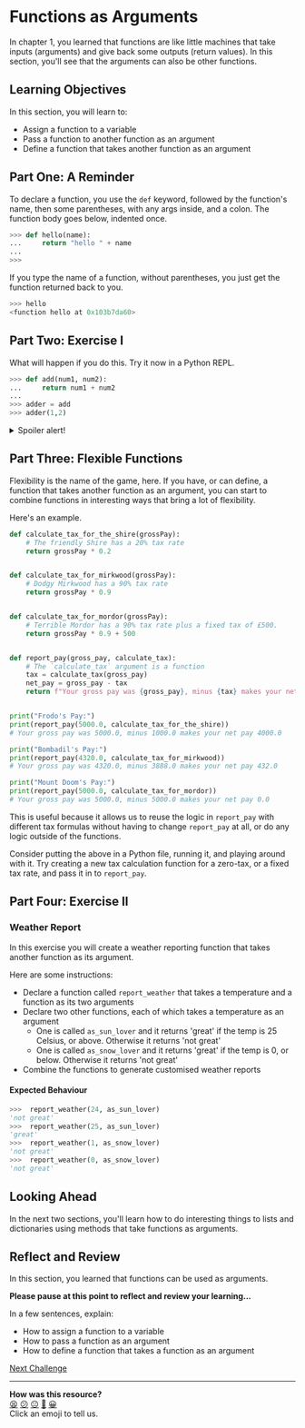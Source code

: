 # Functions as Arguments

In chapter 1, you learned that functions are like little machines that take
inputs (arguments) and give back some outputs (return values). In this section,
you'll see that the arguments can also be other functions.

<!-- OMITTED -->

## Learning Objectives

In this section, you will learn to:

* Assign a function to a variable
* Pass a function to another function as an argument
* Define a function that takes another function as an argument

## Part One: A Reminder

To declare a function, you use the `def` keyword, followed by the function's
name, then some parentheses, with any args inside, and a colon. The function
body goes below, indented once.

```python
>>> def hello(name):
...     return "hello " + name
...
>>>
```

If you type the name of a function, without parentheses, you just get the
function returned back to you.

```python
>>> hello
<function hello at 0x103b7da60>
```

## Part Two: Exercise I

What will happen if you do this. Try it now in a Python REPL.

```python
>>> def add(num1, num2):
...     return num1 + num2
...
>>> adder = add
>>> adder(1,2)
```

<details>
  <summary>Spoiler alert!</summary>

  We declared a new function, called add. Then assigned it to a variable and
  executed the function using the variable. If you do this in a Python REPL you
  should see `3` returned. Doing this demonstrates that we can 'pass
  functions around' the exact same way that we can pass around strings, or
  integers or any other object. You can assign them to variables and, as it
  turns out, you can pass them into other functions as arguments as well.

</details>

## Part Three: Flexible Functions

Flexibility is the name of the game, here. If you have, or can define, a
function that takes another function as an argument, you can start to combine
functions in interesting ways that bring a lot of flexibility.

Here's an example.

```python
def calculate_tax_for_the_shire(grossPay):
    # The friendly Shire has a 20% tax rate
    return grossPay * 0.2


def calculate_tax_for_mirkwood(grossPay):
    # Dodgy Mirkwood has a 90% tax rate
    return grossPay * 0.9


def calculate_tax_for_mordor(grossPay):
    # Terrible Mordor has a 90% tax rate plus a fixed tax of £500.
    return grossPay * 0.9 + 500


def report_pay(gross_pay, calculate_tax):
    # The `calculate_tax` argument is a function
    tax = calculate_tax(gross_pay)
    net_pay = gross_pay - tax
    return f"Your gross pay was {gross_pay}, minus {tax} makes your net pay {net_pay}"


print("Frodo's Pay:")
print(report_pay(5000.0, calculate_tax_for_the_shire))
# Your gross pay was 5000.0, minus 1000.0 makes your net pay 4000.0

print("Bombadil's Pay:")
print(report_pay(4320.0, calculate_tax_for_mirkwood))
# Your gross pay was 4320.0, minus 3888.0 makes your net pay 432.0

print("Mount Doom's Pay:")
print(report_pay(5000.0, calculate_tax_for_mordor))
# Your gross pay was 5000.0, minus 5000.0 makes your net pay 0.0

```

This is useful because it allows us to reuse the logic in `report_pay` with
different tax formulas without having to change `report_pay` at all, or do any
logic outside of the functions.

Consider putting the above in a Python file, running it, and playing around with
it. Try creating a new tax calculation function for a zero-tax, or a fixed tax
rate, and pass it in to `report_pay`.

## Part Four: Exercise II

### Weather Report

In this exercise you will create a weather reporting function that takes another
function as its argument.

Here are some instructions:

* Declare a function called `report_weather` that takes a temperature and a
  function as its two arguments
* Declare two other functions, each of which takes a temperature as an argument
  - One is called `as_sun_lover` and it returns 'great' if the temp is 25
    Celsius, or above. Otherwise it returns 'not great'
  - One is called `as_snow_lover` and it returns 'great' if the temp is
    0, or below. Otherwise it returns 'not great'
* Combine the functions to generate customised weather reports

#### Expected Behaviour

```python
>>>  report_weather(24, as_sun_lover)
'not great'
>>>  report_weather(25, as_sun_lover)
'great'
>>>  report_weather(1, as_snow_lover)
'not great'
>>>  report_weather(0, as_snow_lover)
'not great'
```

## Looking Ahead

In the next two sections, you'll learn how to do interesting things to lists and
dictionaries using methods that take functions as arguments.

## Reflect and Review

In this section, you learned that functions can be used as arguments.

**Please pause at this point to reflect and review your learning...**

In a few sentences, explain:

* How to assign a function to a variable
* How to pass a function as an argument
* How to define a function that takes a function as an argument


[Next Challenge](05_advanced_lists.md)

<!-- BEGIN GENERATED SECTION DO NOT EDIT -->

---

**How was this resource?**  
[😫](https://airtable.com/shrUJ3t7KLMqVRFKR?prefill_Repository=makersacademy%2Fpython_foundations&prefill_File=chapter3%2F04_functions_as_arguments.md&prefill_Sentiment=😫) [😕](https://airtable.com/shrUJ3t7KLMqVRFKR?prefill_Repository=makersacademy%2Fpython_foundations&prefill_File=chapter3%2F04_functions_as_arguments.md&prefill_Sentiment=😕) [😐](https://airtable.com/shrUJ3t7KLMqVRFKR?prefill_Repository=makersacademy%2Fpython_foundations&prefill_File=chapter3%2F04_functions_as_arguments.md&prefill_Sentiment=😐) [🙂](https://airtable.com/shrUJ3t7KLMqVRFKR?prefill_Repository=makersacademy%2Fpython_foundations&prefill_File=chapter3%2F04_functions_as_arguments.md&prefill_Sentiment=🙂) [😀](https://airtable.com/shrUJ3t7KLMqVRFKR?prefill_Repository=makersacademy%2Fpython_foundations&prefill_File=chapter3%2F04_functions_as_arguments.md&prefill_Sentiment=😀)  
Click an emoji to tell us.

<!-- END GENERATED SECTION DO NOT EDIT -->
